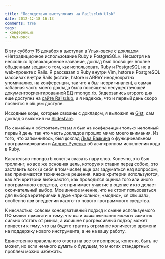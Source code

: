 ```yaml
---

title: "Последствия выступления на Railsclub'Ulsk"
date: 2012-12-18 16:13
comments: true
tags:
- конференция
- Ульяновск
---
```


В эту субботу 15 декабря я выступал в Ульяновске с докладом «Нетрадиционное использование Ruby и PostgreSQL». Несмотря
на несколько провокационное название, доклад был посвящен вполне обыденным вещам: о том, как использовать Ruby и
PostgreSQL не в web-проекте с Rails. Я рассказал о Ruby внутри Vim, hstore и PostgreSQL массивах внутри Rails (кстати,
hstore и ARRAY неоднократно упоминались на конференции, так что я был неоригинален), а самая забавная часть моего
доклада была посвящена несуществующей документоориентированной БД rmongo.rb. Видеозапись второго дня еще доступна на
[сайте Railsclub](http://railsclub.ru/stream), и я надеюсь, что и первый день скоро появится в общем доступе.

Исходные коды, которые связаны с докладом, я выложил на [Gist](https://gist.github.com/4327395), сам доклад я выложил на
[Slideshare](http://www.slideshare.net/evtuhovich/ruby-postgresql).

<!-- more -->

По семейным обстоятельствам я был на конференции только неполный первый день, так что часть докладов прошло мимо моего
внимания. Из того, что запомнилось, был доклад [Льва Валкина](http://lionet.livejournal.com/) о функциональном
программировании и [Андрея Руденко](https://twitter.com/prepor) об асинхронном исполнении кода в Ruby.

Касательно rmongo.rb хочется сказать пару слов. Конечно, это был троллинг, но все же основная цель, которую я ставил
перед собою, это заставить всех (и себя в том числе) еще раз задуматься над вопросом, как принимаются технические
решения. Какие критерии используются, как эти критерии выбираются, как проводится оценка того или иного программного
средства, кто принимает участие в оценке и кто делает окончательный выбор. Мое личное мнение, что не стоит пользоваться
для выбора критериями в духе «прикольно», «модно», «я слышал», особенно при внедрении какого-то нового программного
средства.

К несчастью, совсем консервативный подход к смене используемого ПО может привести к тому, что вы и ваша компания можете
заметно сильно отстать от рынка, а излишне прогрессивный подход может привести к тому, что вы будете тратить огромное
количество времени на поддержку нового инструмента, а не на вашу работу.

Единственно правильного ответа на все эти вопросы, конечно, быть не может, но если немного думать о будущем, то многих
стандартных проблем можно избежать.
